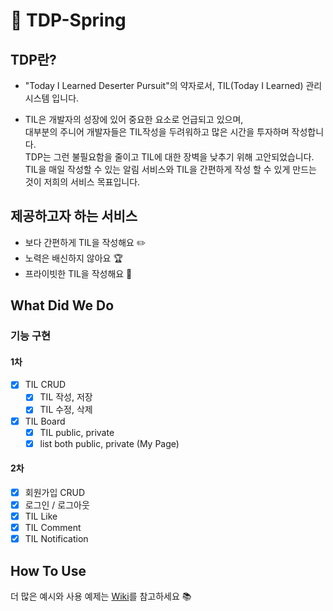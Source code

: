 # 📝 TDP-Spring
## TDP란?
-  "Today I Learned Deserter Pursuit"의 약자로서, TIL(Today I Learned) 관리 시스템 입니다.

- TIL은 개발자의 성장에 있어 중요한 요소로 언급되고 있으며, <br>
대부분의 주니어 개발자들은 TIL작성을 두려워하고 많은 시간을 투자하며 작성합니다.<br> 
TDP는 그런 불필요함을 줄이고 TIL에 대한 장벽을 낮추기 위해 고안되었습니다.<br> 
TIL을 매일 작성할 수 있는 알림 서비스와 TIL을 간편하게 작성 할 수 있게 만드는 것이 저희의 서비스 목표입니다.

## 제공하고자 하는 서비스
- 보다 간편하게 TIL을 작성해요 ✏️
- 노력은 배신하지 않아요 🏆
- 프라이빗한 TIL을 작성해요 🔐

## What Did We Do
### 기능 구현
#### 1차
- [x]  TIL CRUD
    - [x]  TIL 작성, 저장
    - [x]  TIL 수정, 삭제
- [x]  TIL Board
    - [x]  TIL public, private
    - [x]  list both public, private (My Page)

#### 2차
- [x]  회원가입 CRUD
- [x]  로그인 / 로그아웃
- [x]  TIL Like
- [x]  TIL Comment
- [x]  TIL Notification

## How To Use
더 많은 예시와 사용 예제는 [Wiki](https://github.com/0sunzero0/TDP/wiki)를 참고하세요 📚
